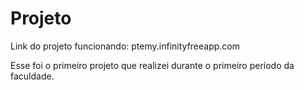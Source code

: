 # Projeto
 Link do projeto funcionando: ptemy.infinityfreeapp.com

Esse foi o primeiro projeto que realizei durante o primeiro período da faculdade.
